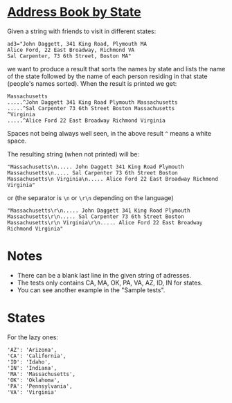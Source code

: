 # [Address Book by State](https://www.codewars.com/kata/address-book-by-state "https://www.codewars.com/kata/59d0ee709f0cbcf65400003b")

Given a string with friends to visit in different states:
```
ad3="John Daggett, 341 King Road, Plymouth MA
Alice Ford, 22 East Broadway, Richmond VA
Sal Carpenter, 73 6th Street, Boston MA"
```
we want to produce a result that sorts the names by state and lists the name of the state followed by the name of each person residing in that state (people's names sorted). When the result is printed we get:
```
Massachusetts
.....^John Daggett 341 King Road Plymouth Massachusetts
.....^Sal Carpenter 73 6th Street Boston Massachusetts
^Virginia
.....^Alice Ford 22 East Broadway Richmond Virginia
```
Spaces not being always well seen, in the above result `^` means a white space.


The resulting string (when not printed) will be:
```
"Massachusetts\n..... John Daggett 341 King Road Plymouth Massachusetts\n..... Sal Carpenter 73 6th Street Boston Massachusetts\n Virginia\n..... Alice Ford 22 East Broadway Richmond Virginia"
```
or (the separator is `\n` or `\r\n` depending on the language)
```
"Massachusetts\r\n..... John Daggett 341 King Road Plymouth Massachusetts\r\n..... Sal Carpenter 73 6th Street Boston Massachusetts\r\n Virginia\r\n..... Alice Ford 22 East Broadway Richmond Virginia"
```

# Notes
- There can be a blank last line in the given string of adresses.
- The tests only contains CA, MA, OK, PA, VA, AZ, ID, IN for states.
- You can see another example in the "Sample tests".

# States
For the lazy ones:

	'AZ': 'Arizona',
	'CA': 'California',
	'ID': 'Idaho',
	'IN': 'Indiana',
	'MA': 'Massachusetts',
	'OK': 'Oklahoma',
	'PA': 'Pennsylvania',
	'VA': 'Virginia'
